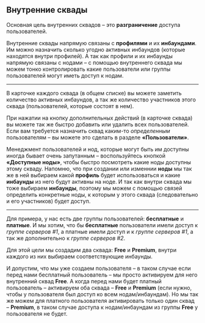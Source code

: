 ## Внутренние сквады

Основная цель внутренних сквадов – это **разграничение** доступа пользователей.

Внутренние сквады напрямую связаны с **профилями** и их **инбаундами**. Им можно назначить сколько угодно активных инбаундов (которые находятся внутри профилей). А так как профили и их инбаунды напрямую связаны с нодами – с помощью внутреннего сквада мы можем тонко контролировать какие пользователи или группы пользователей могут иметь доступ к нодам.

---

В карточке каждого сквада (в общем списке) вы можете заметить количество активных инбаундов, а так же количество участников этого сквада (пользователей, которые состоят в нем).

При нажатии на кнопку дополнительных действий (в карточке сквада) вы можете так же быстро добавить или удалить всех пользователей. Если вам требуется назначить сквад каким-то _определенным_ пользователям – вы можете это сделать в разделе **«Пользователи»**.

Менеджмент пользователей и нод, которые могут быть им доступны иногда бывает очень запутанным – воспользуйтесь кнопкой **«Доступные ноды»**, чтобы быстро посмотреть какие ноды доступны этому скваду. Напомню, что при создании или изменнии **ноды** мы так же в ней выбираем какой **профиль** будет использоваться и какие **инбаунды** из него будут активны на ноде. И так как внутри сквада мы тоже выбираем **инбаунды**, поэтому мы можем с помощью связей определить конкретные ноды, к которым у этого сквада (следовательно и его участников) будет доступ.

---

Для примера, у нас есть две группы пользователей: **бесплатные** и **платные**. И мы хотим, что бы **бесплатные** пользователи имели доступ к _группе серверов #1_, а платные имели доступ и к _группе серверов #1_, а так же дополнительно к _группе серверов #2_.

Для этой цели мы создадим два сквада: **Free** и **Premium**, внутри каждого из них выбираем соответствующие инбаунды.

И допустим, что мы уже создаем пользователя – в таком случае если перед нами бесплатный пользователь – мы просто активируем для него внутренний сквад **Free**. А когда перед нами будет платный пользователь – активируем оба сквада – **Free** и **Premium** (если нужно, чтобы у пользователя был доступ ко всем нодам/инбаундам). Но мы так же можем для платного пользователя активировать только один сквад – **Premium**, в таком случае доступа к нодам/инбаундам из группы **Free** у пользователя не будет.
